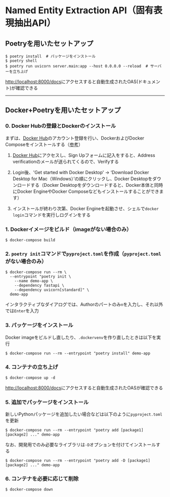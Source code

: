 # Named Entity Extraction API（固有表現抽出API）

## Poetryを用いたセットアップ

```shell
$ poetry install  # パッケージをインストール
$ poetry shell
$ poetry run uvicorn server.main:app --host 0.0.0.0 --reload  # サーバーを立ち上げ
```

[http://localhost:8000/docs](http://localhost:8000/docs)にアクセスすると自動生成されたOAS(ドキュメント)が確認できる

---

## Docker+Poetryを用いたセットアップ

### 0. Docker Hubの登録とDockerのインストール
まずは、[Docker Hub](https://hub.docker.com/)のアカウント登録を行い、DockerおよびDocker Composeをインストールする（[参考](https://datawokagaku.com/startdocker/)）

  1. [Docker Hub](https://hub.docker.com/)にアクセスし、Sign Upフォームに記入をすると、Address verificationのメールが送られてくるので、Verifyする

  2. Login後、'Get started with Docker Desktop' → ‘Download Docker Desktop for Mac（Windows）’の順にクリックし、Docker Desktopをダウンロードする（Docker Desktopをダウンロードすると、Docker本体と同時にDocker EngineやDocker Composeなどもインストールすることができます）

  3. インストールが終わり次第、Docker Engineを起動させ、シェルで`docker login`コマンドを実行しログインをする


### 1. Dockerイメージをビルド（imageがない場合のみ）
```shell
$ docker-compose build
```

### 2. `poetry init`コマンドで`pyproject.toml`を作成（`pyproject.toml`がない場合のみ）
```shell
$ docker-compose run --rm \
  --entrypoint "poetry init \
    --name demo-app \
    --dependency fastapi \
    --dependency uvicorn[standard]" \
  demo-app
```
インタラクティブなダイアログでは、Authorのパートのみ`n`を入力し、それ以外では`Enter`を入力

### 3. パッケージをインストール
Docker imageをビルドし直したり、`.dockervenv`を作り直したときは以下を実行
```shell
$ docker-compose run --rm --entrypoint "poetry install" demo-app
```

### 4. コンテナの立ち上げ
```shell
$ docker-compose up -d
```
[http://localhost:8000/docs](http://localhost:8000/docs)にアクセスすると自動生成されたOASが確認できる

### 5. 追加でパッケージをインストール
新しいPythonパッケージを追加したい場合などは以下のように`pyproject.toml`を更新
```shell
$ docker-compose run --rm --entrypoint "poetry add [package1] [package2] ..." demo-app
```
なお、開発用でのみ必要なライブラリは`-D`オプションを付けてインストールする
```shell
$ docker-compose run --rm --entrypoint "poetry add -D [package1] [package2] ..." demo-app
```

### 6. コンテナを必要に応じて削除
```shell
$ docker-compose down
```
